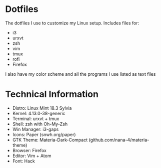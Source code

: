 # Dotfiles

The dotfiles I use to customize my Linux setup. Includes files for:
  * i3
  * urxvt
  * zsh
  * vim
  * tmux
  * rofi
  * Firefox

I also have my color scheme and all the programs I use listed as text files 

# Technical Information

* Distro: Linux Mint 18.3 Sylvia 
* Kernel: 4.13.0-38-generic
* Terminal: urxvt + tmux
* Shell: zsh with Oh-My-Zsh
* Win Manager: i3-gaps
* Icons: Paper (snwh.org/paper)
* GTK Theme: Materia-Dark-Compact (github.com/nana-4/materia-theme)
* Browser: Firefox
* Editor: Vim + Atom
* Font: Hack
